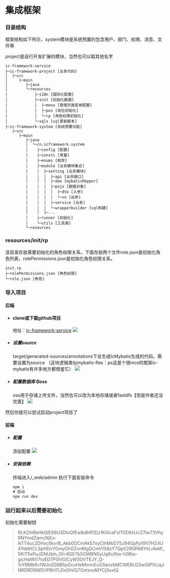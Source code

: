 # 集成框架

### 目录结构
>
框架结构如下所示，system模块是系统预置的包含用户、部门、权限、消息、文件等

project是自行开发扩展的模块，当然也可以取其他名字

```
ic-framework-service
├─ic-framework-project [业务代码]
│  ├─src
│     ├─main
│        ├─java
│        └─resources
│            ├─i18n [国际化配置]
│            ├─init [初始化数据]
│            │  ├─menu [管理页面菜单配置]
│            │  ├─pos [岗位初始化]
│            │  └─rp [角色权限初始化]
│            └─sqls [sql更新脚本]
├─ic-framework-system [系统预置功能]
   ├─src
      ├─main
         ├─java
         │  └─cn.icframework.system
         │    ├─config [配置]
         │    ├─consts [常量]
         │    ├─enums [枚举]
         │    ├─module [业务模块集合]
         │    │  ├─setting [业务模块]
         │    │  │  ├─api [业务接口]
         │    │  │  ├─dao [mybatisMapper]
         │    │  │  ├─pojo [数据对象]
         │    │  │  │  ├─dto [入参]
         │    │  │  │  └─vo [出参]
         │    │  │  ├─service [业务]
         │    │  │  └─wrapperbuilder [sql构建]
         │    │  ├─...
         │    ├─runner [初始化]
         │    └─utils [工具类]
         └─resources
```

### resources/init/rp 
该目录存放需要初始化的角色权限关系，下面存放两个文件role.json是初始化角色列表，rolePermissions.json是初始化角色权限关系。

````
init.rp
├─rolePermissions.json [角色权限]
└─role.json [角色]

````

### 导入项目
#### 后端

- #### clone或下载github项目 
  地址：[ic-framework-service](https://github.com/conesat/ic-framework-service)
  ![](/public/imgs/service.png)
>
- ##### 设置source
  target/generated-sources/annotations下会生成IcMybatis生成的代码，需要设置为source （这块逻辑类似mybatis-flex：ps这是个很nice的框架ic-mybatis有许多地方都借鉴它）
  ![](/public/imgs/project-setting.png)
>
- ##### 配置数据库与oss
  oss用于存储上传文件，当然也可以改为本地存储或者fastdfs【但是作者还没完善】
  ![](/public/imgs/dev.png)


然后你就可以尝试启动project项目了

#### 前端
- ##### 配置
  添加配置
  ![](/public/imgs/web-dev.png)

- ##### 安装依赖
  终端进入/_web/admin 执行下面安装命令
  ```cmd
  npm i
  # 启动
  npm run dev

### 运行起来以后需要初始化
>
 初始化需要秘钥
 >RLK2ihRbHkQlE99U3DIoQfEwlb8hR1Dz1K0icaFzIT0DXHJcZ7lw73VhyRNYmdZamcNjEx-lkTT4uc2DHxc6kvrB_Akb0DCmAk57xyCIhMbD75J94GpFp191I7HZ4U4YddHCLSpHDvYGmyGhGZnnMgQCmV1S8zY7QpV29GPA8YkLrAeW_5KlT5xPuJDNUibh_0Il>BSE7b5GWBNSyUg6xXbx-h0Bta-gicHatNV7toED7P0IVGlCyW3OVTEJY_Q-1cYBMb6v1WJn2D8B5pGcuHeMmmEuGSenzbMCWERU2SwStPVLiqJNRDRD9WDVPBH7LDx0hVQ7OntxvoMYCj5xxtQ 